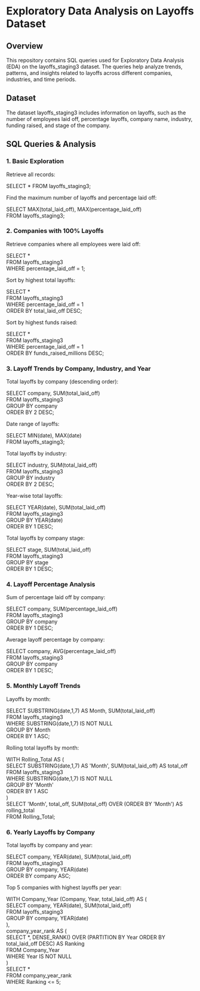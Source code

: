 # Exploratory Data Analysis on Layoffs Dataset

## Overview

This repository contains SQL queries used for Exploratory Data Analysis (EDA) on the layoffs_staging3 dataset. The queries help analyze trends, patterns, and insights related to layoffs across different companies, industries, and time periods.

## Dataset

The dataset layoffs_staging3 includes information on layoffs, such as the number of employees laid off, percentage layoffs, company name, industry, funding raised, and stage of the company.

## SQL Queries & Analysis

### 1. Basic Exploration

Retrieve all records:

SELECT * FROM layoffs_staging3;

Find the maximum number of layoffs and percentage laid off:

SELECT MAX(total_laid_off), MAX(percentage_laid_off)  
FROM layoffs_staging3;


### 2. Companies with 100% Layoffs

Retrieve companies where all employees were laid off:

SELECT *  
FROM layoffs_staging3  
WHERE percentage_laid_off = 1;

Sort by highest total layoffs:

SELECT *  
FROM layoffs_staging3  
WHERE percentage_laid_off = 1  
ORDER BY total_laid_off DESC;

Sort by highest funds raised:

SELECT *  
FROM layoffs_staging3  
WHERE percentage_laid_off = 1  
ORDER BY funds_raised_millions DESC;


### 3. Layoff Trends by Company, Industry, and Year

Total layoffs by company (descending order):

SELECT company, SUM(total_laid_off)  
FROM layoffs_staging3  
GROUP BY company  
ORDER BY 2 DESC;

Date range of layoffs:

SELECT MIN(date), MAX(date)  
FROM layoffs_staging3;

Total layoffs by industry:

SELECT industry, SUM(total_laid_off)  
FROM layoffs_staging3  
GROUP BY industry  
ORDER BY 2 DESC;

Year-wise total layoffs:

SELECT YEAR(date), SUM(total_laid_off)  
FROM layoffs_staging3  
GROUP BY YEAR(date)  
ORDER BY 1 DESC;

Total layoffs by company stage:

SELECT stage, SUM(total_laid_off)  
FROM layoffs_staging3  
GROUP BY stage  
ORDER BY 1 DESC;


### 4. Layoff Percentage Analysis

Sum of percentage laid off by company:

SELECT company, SUM(percentage_laid_off)  
FROM layoffs_staging3  
GROUP BY company  
ORDER BY 1 DESC;

Average layoff percentage by company:

SELECT company, AVG(percentage_laid_off)  
FROM layoffs_staging3  
GROUP BY company  
ORDER BY 1 DESC;


### 5. Monthly Layoff Trends

Layoffs by month:

SELECT SUBSTRING(date,1,7) AS Month, SUM(total_laid_off)  
FROM layoffs_staging3  
WHERE SUBSTRING(date,1,7) IS NOT NULL  
GROUP BY Month  
ORDER BY 1 ASC;

Rolling total layoffs by month:

WITH Rolling_Total AS (  
    SELECT SUBSTRING(date,1,7) AS 'Month', SUM(total_laid_off) AS total_off  
    FROM layoffs_staging3  
    WHERE SUBSTRING(date,1,7) IS NOT NULL  
    GROUP BY 'Month'  
    ORDER BY 1 ASC  
)  
SELECT 'Month', total_off, SUM(total_off) OVER (ORDER BY 'Month') AS rolling_total  
FROM Rolling_Total;


### 6. Yearly Layoffs by Company

Total layoffs by company and year:

SELECT company, YEAR(date), SUM(total_laid_off)  
FROM layoffs_staging3  
GROUP BY company, YEAR(date)  
ORDER BY company ASC;

Top 5 companies with highest layoffs per year:

WITH Company_Year (Company, Year, total_laid_off) AS (  
    SELECT company, YEAR(date), SUM(total_laid_off)  
    FROM layoffs_staging3  
    GROUP BY company, YEAR(date)  
),  
company_year_rank AS (  
    SELECT *, DENSE_RANK() OVER (PARTITION BY Year ORDER BY total_laid_off DESC) AS Ranking  
    FROM Company_Year  
    WHERE Year IS NOT NULL  
)  
SELECT *  
FROM company_year_rank  
WHERE Ranking <= 5;


